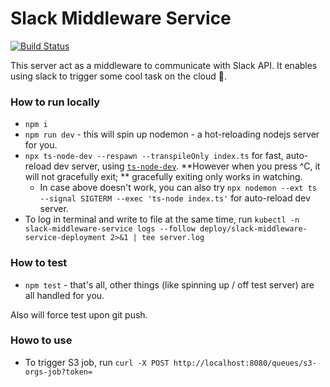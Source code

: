 # Slack Middleware Service

[![Build Status](https://travis-ci.com/rivernews/slack-middleware-server.svg?branch=master)](https://travis-ci.com/rivernews/slack-middleware-server)

This server act as a middleware to communicate with Slack API. It enables using slack to trigger some cool task on the cloud 🚀.

### How to run locally

- `npm i`
- `npm run dev` - this will spin up nodemon - a hot-reloading nodejs server for you.
- `npx ts-node-dev --respawn --transpileOnly index.ts` for fast, auto-reload dev server, using [`ts-node-dev`](https://www.npmjs.com/package/ts-node-dev). **However when you press ^C, it will not gracefully exit; ** gracefully exiting only works in watching.
    - In case above doesn't work, you can also try `npx nodemon --ext ts --signal SIGTERM --exec 'ts-node index.ts'` for auto-reload dev server.
- To log in terminal and write to file at the same time, run `kubectl -n slack-middleware-service logs --follow deploy/slack-middleware-service-deployment 2>&1 | tee server.log`

### How to test

- `npm test` - that's all, other things (like spinning up / off test server) are all handled for you.

Also will force test upon git push.

### Howo to use

- To trigger S3 job, run `curl -X POST http://localhost:8080/queues/s3-orgs-job?token=`
